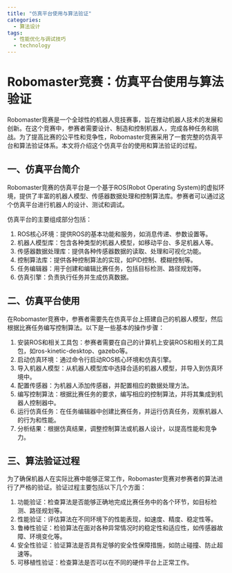 ```yaml
---  
title: "仿真平台使用与算法验证"  
categories:  
  - 算法设计  
tags: 
  - 性能优化与调试技巧 
  - technology  
---  
```


# Robomaster竞赛：仿真平台使用与算法验证

Robomaster竞赛是一个全球性的机器人竞技赛事，旨在推动机器人技术的发展和创新。在这个竞赛中，参赛者需要设计、制造和控制机器人，完成各种任务和挑战。为了提高比赛的公平性和竞争性，Robomaster竞赛采用了一套完整的仿真平台和算法验证体系。本文将介绍这个仿真平台的使用和算法验证的过程。

## 一、仿真平台简介

Robomaster竞赛的仿真平台是一个基于ROS(Robot Operating System)的虚拟环境，提供了丰富的机器人模型、传感器数据处理和控制算法库。参赛者可以通过这个仿真平台进行机器人的设计、测试和调试。

仿真平台的主要组成部分包括：

1. ROS核心环境：提供ROS的基本功能和服务，如消息传递、参数设置等。
2. 机器人模型库：包含各种类型的机器人模型，如移动平台、多足机器人等。
3. 传感器数据处理库：提供各种传感器数据的读取、处理和可视化功能。
4. 控制算法库：提供各种控制算法的实现，如PID控制、模糊控制等。
5. 任务编辑器：用于创建和编辑比赛任务，包括目标检测、路径规划等。
6. 仿真引擎：负责执行任务并生成仿真数据。

## 二、仿真平台使用

在Robomaster竞赛中，参赛者需要先在仿真平台上搭建自己的机器人模型，然后根据比赛任务编写控制算法。以下是一些基本的操作步骤：

1. 安装ROS和相关工具包：参赛者需要在自己的计算机上安装ROS和相关的工具包，如ros-kinetic-desktop、gazebo等。
2. 启动仿真环境：通过命令行启动ROS核心环境和仿真引擎。
3. 导入机器人模型：从机器人模型库中选择合适的机器人模型，并导入到仿真环境中。
4. 配置传感器：为机器人添加传感器，并配置相应的数据处理方法。
5. 编写控制算法：根据比赛任务的要求，编写相应的控制算法，并将其集成到机器人控制器中。
6. 运行仿真任务：在任务编辑器中创建比赛任务，并运行仿真任务，观察机器人的行为和性能。
7. 分析结果：根据仿真结果，调整控制算法或机器人设计，以提高性能和竞争力。

## 三、算法验证过程

为了确保机器人在实际比赛中能够正常工作，Robomaster竞赛对参赛者的算法进行了严格的验证。验证过程主要包括以下几个方面：

1. 功能验证：检查算法是否能够正确地完成比赛任务中的各个环节，如目标检测、路径规划等。
2. 性能验证：评估算法在不同环境下的性能表现，如速度、精度、稳定性等。
3. 鲁棒性验证：检验算法在面对各种异常情况时的稳定性和适应性，如传感器故障、环境变化等。
4. 安全性验证：验证算法是否具有足够的安全性保障措施，如防止碰撞、防止超速等。
5. 可移植性验证：检查算法是否可以在不同的硬件平台上正常工作。 
